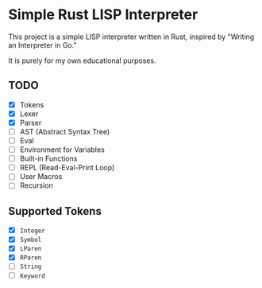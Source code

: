 # Simple Rust LISP Interpreter

This project is a simple LISP interpreter written in Rust, inspired by "Writing an Interpreter in Go."

It is purely for my own educational purposes. 

## TODO

- [X] Tokens
- [X] Lexer
- [X] Parser
- [ ] AST (Abstract Syntax Tree)
- [ ] Eval
- [ ] Environment for Variables
- [ ] Built-in Functions
- [ ] REPL (Read-Eval-Print Loop)
- [ ] User Macros
- [ ] Recursion

## Supported Tokens

- [x] `Integer`
- [x] `Symbol`
- [x] `LParen`
- [x] `RParen` 
- [ ] `String`
- [ ] `Keyword` 
